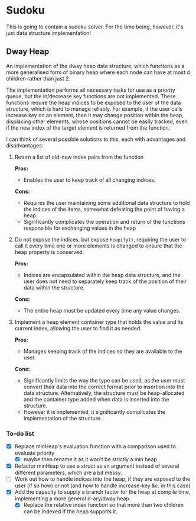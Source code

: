 # Sudoku

This is going to contain a sudoku solver. For the time being,
however, it's just data structure implementation!

## Dway Heap
An implementation of the dway heap data structure, which
functions as a more generalised form of binary heap where
each node can have at most d children rather than just 2.

The implementation performs all necessary tasks for use as
a priority queue, but the in/decrease key functions are not
implemented. These functions require the heap indices to be
exposed to the user of the data structure, which is hard to
manage reliably. For example, if the user calls increase key
on an element, then it may change position within the heap,
displacing other elements, whose positions cannot be easily
tracked, even if the new index of the target element is
returned from the function.

I can think of several possible solutions to this, each with
advantages and disadvantages:

1. Return a list of old-new index pairs from the function

	**Pros:**
	- Enables the user to keep track of all changing indices.
	
	**Cons:**
	- Requires the user maintaining some additional data structure
   to hold the indices of the items, somewhat defeating the point
   of having a heap.
   - Significantly complicates the operation and return of the
   functions responsible for exchanging values in the heap

2. Do not expose the indices, but expose `heapify()`, requiring the
user to call it every time one or more elements is changed to
ensure that the heap property is conserved.

	**Pros:**
	- Indices are encapsulated within the heap data structure,
	and the user does not need to separately keep track of the
	position of their data within the structure.
		
	**Cons:**
	- The entire heap must be updated every time any value changes.

3. Implement a heap element container type that holds the value and
its current index, allowing the user to find it as needed

	**Pros:**
	- Manages keeping track of the indices so they are available
	to the user.
	
	**Cons:**
	- Significantly limits the way the type can be used, as the
	user must convert their data into the correct format prior to
	insertion into the data structure. Alternatively, the structure
	must be heap-allocated and the container type added when data
	is inserted into the structure.
	- However it is implemented, it significantly complicates the
	implementation of the structure.

### To-do list
- [x] Replace minHeap's evaluation function with a comparison
used to evaluate priority
	- [x] maybe then rename it as it won't be
   strictly a min heap
- [x] Refactor minHeap to use a struct as an argument instead
of several different parameters, which are a bit messy.
- [ ] Work out how to handle indices into the heap, if they are
exposed to the user (if so how) or not (and how to handle
increase-key &c. in this case)
- [x] Add the capacity to supply a branch factor for the heap
at compile time, implementing a more general d-ary/dway heap.
	- [x] Replace the relative index function so that more than
	two children can be indexed if the heap supports it.
